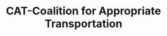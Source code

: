 ---
title: "CAT-Coalition for Appropriate Transportation"
url: /bethlehem/cat-coalition-for-appropriate-transportation/
shop: Fahrrad
---